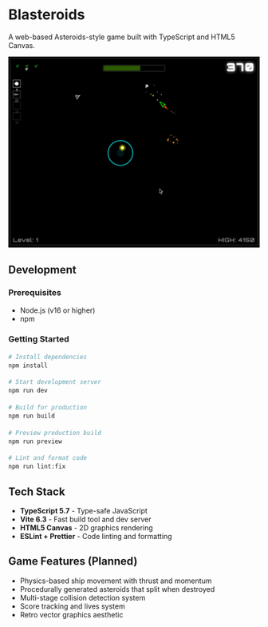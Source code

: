 # Blasteroids

A web-based Asteroids-style game built with TypeScript and HTML5 Canvas.

![alt text](img/blasteroids.png)

## Development

### Prerequisites

- Node.js (v16 or higher)
- npm

### Getting Started

```bash
# Install dependencies
npm install

# Start development server
npm run dev

# Build for production
npm run build

# Preview production build
npm run preview

# Lint and format code
npm run lint:fix
```

## Tech Stack

- **TypeScript 5.7** - Type-safe JavaScript
- **Vite 6.3** - Fast build tool and dev server
- **HTML5 Canvas** - 2D graphics rendering
- **ESLint + Prettier** - Code linting and formatting

## Game Features (Planned)

- Physics-based ship movement with thrust and momentum
- Procedurally generated asteroids that split when destroyed
- Multi-stage collision detection system
- Score tracking and lives system
- Retro vector graphics aesthetic
